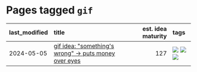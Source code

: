 # Pages tagged `gif`

|last_modified|title|est. idea maturity|tags
|:---|:---|---:|:---|
|2024-05-05|[gif idea: "something's wrong" -> puts money over eyes](../ducktales_gif.md)|127|[![](https://img.shields.io/badge/tag-art-936135)](../tags/art.md) [![](https://img.shields.io/badge/tag-ducktales-1661bc)](../tags/ducktales.md) [![](https://img.shields.io/badge/tag-gif-296bb1)](../tags/gif.md)|